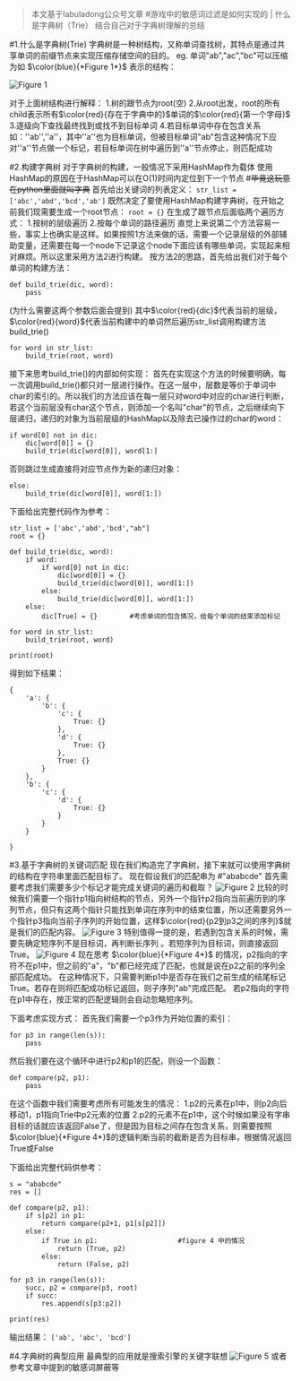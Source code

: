 >本文基于labuladong公众号文章
>#游戏中的敏感词过滤是如何实现的 | 什么是字典树（Trie）
>结合自己对于字典树理解的总结

#1.什么是字典树(Trie)
字典树是一种树结构，又称单词查找树，其特点是通过共享单词的前缀节点来实现压缩存储空间的目的。
eg. 单词"ab","ac","bc"可以压缩为如 $\color{blue}{*Figure 1*}$ 表示的结构：

![*Figure 1*](http://shiroumi.com/static/wtf_site_app/static_sources/essay_img/1.jpg)

对于上面树结构进行解释：
    1.树的跟节点为root(空)
    2.从root出发，root的所有child表示所有$\color{red}{存在于字典中的}$单词的$\color{red}{第一个字母}$
    3.逐级向下查找最终找到或找不到目标单词
    4.若目标单词中存在包含关系如：''ab'',''a''，其中''a''也为目标单词，但被目标单词"ab"包含这种情况下应对''a''节点做一个标记，若目标单词在树中遍历到''a''节点停止，则匹配成功

#2.构建字典树
对于字典树的构建，一般情况下采用HashMap作为载体
使用HashMap的原因在于HashMap可以在O(1)时间内定位到下一个节点
        #~~毕竟这玩意在python里面就叫字典~~
首先给出关键词的列表定义：
`str_list = ['abc','abd','bcd','ab']`
既然决定了要使用HashMap构建字典树，在开始之前我们现需要生成一个root节点：
`root = {}`
在生成了跟节点后面临两个遍历方式：
1.按树的层级遍历
2.按每个单词的路径遍历
直觉上来说第二个方法容易一些，事实上也确实是这样。如果按照1方法来做的话，需要一个记录层级的外部辅助变量，还需要在每一个node下记录这个node下面应该有哪些单词，实现起来相对麻烦。所以这里采用方法2进行构建。
按方法2的思路，首先给出我们对于每个单词的构建方法：
```
def build_trie(dic, word):
    pass
```
(为什么需要这两个参数后面会提到)
其中$\color{red}{dic}$代表当前的层级，$\color{red}{word}$代表当前构建中的单词然后遍历str_list调用构建方法build_trie()
```
for word in str_list:
    build_trie(root, word)
```
接下来思考build_trie()的内部如何实现：
首先在实现这个方法的时候要明确，每一次调用build_trie()都只对一层进行操作。在这一层中，层数是等价于单词中char的索引的。所以我们的方法应该在每一层只对word中对应的char进行判断，若这个当前层没有char这个节点，则添加一个名叫"char"的节点，之后继续向下层递归，递归的对象为当前层级的HashMap以及除去已操作过的char的word：
```
if word[0] not in dic:
    dic[word[0]] = {}
    build_trie(dic[word[0]], word[1:]
```
否则跳过生成直接将对应节点作为新的递归对象：
```
else:
    build_trie(dic[word[0]], word[1:])
```

下面给出完整代码作为参考：
```
str_list = ['abc','abd','bcd',"ab"]
root = {}

def build_trie(dic, word):
    if word:
        if word[0] not in dic:
            dic[word[0]] = {} 
            build_trie(dic[word[0]], word[1:])
        else:
            build_trie(dic[word[0]], word[1:])
    else:
        dic[True] = {}        #考虑单词的包含情况，给每个单词的结束添加标记
        
for word in str_list:
    build_trie(root, word)
        
print(root)
```
得到如下结果：
```
{
    'a': {
        'b': {
            'c': {
                True: {}
            },
            'd': {
                True: {}
            },
            True: {}
        }
    },
    'b': {
        'c': {
            'd': {
                True: {}
            }
        }
    }

}
```

#3.基于字典树的关键词匹配
现在我们构造完了字典树，接下来就可以使用字典树的结构在字符串里面匹配目标了。
现在假设我们的匹配串为
        #"ababcde"
首先需要考虑我们需要多少个标记才能完成关键词的遍历和截取？
![*Figure 2*](http://shiroumi.com/static/wtf_site_app/static_sources/essay_img/2.png)
比较的时候我们需要一个指针p1指向树结构的节点，另外一个指针p2指向当前遍历到的序列节点，但只有这两个指针只能找到单词在序列中的结束位置，所以还需要另外一个指针p3指向当前子序列的开始位置，这样$\color{red}{p2到p3之间的序列}$就是我们的匹配内容。
![*Figure 3*](http://shiroumi.com/static/wtf_site_app/static_sources/essay_img/3.png)
特别值得一提的是，若遇到包含关系的时候，需要先确定短序列不是目标词，再判断长序列 。若短序列为目标词，则直接返回True。
![*Figure 4*](http://shiroumi.com/static/wtf_site_app/static_sources/essay_img/4.png)
现在思考 $\color{blue}{*Figure 4*}$ 的情况，p2指向的字符不在p1中，但之前的"a"，"b"都已经完成了匹配，也就是说在p2之前的序列全部匹配成功。
在这种情况下，只需要判断p1中是否存在我们之前生成的结尾标记True。若存在则将匹配成功标记返回，则子序列"ab"完成匹配。
若p2指向的字符在p1中存在，按正常的匹配逻辑则会自动忽略短序列。

下面考虑实现方式：
首先我们需要一个p3作为开始位置的索引：
```
for p3 in range(len(s)):
    pass
```
然后我们要在这个循环中进行p2和p1的匹配，则设一个函数：
```
def compare(p2, p1):
    pass
```
在这个函数中我们需要考虑所有可能发生的情况：
1.p2的元素在p1中，则p2向后移动1，p1指向Trie中p2元素的位置
2.p2的元素不在p1中，这个时候如果没有字串目标的话就应该返回False了，但是因为目标之间存在包含关系，则需要按照 $\color{blue}{*Figure 4*}$的逻辑判断当前的截断是否为目标串，根据情况返回True或False

下面给出完整代码供参考：
```
s = "ababcde"
res = []

def compare(p2, p1):
    if s[p2] in p1:
        return compare(p2+1, p1[s[p2]])
    else:
        if True in p1:                    #figure 4 中的情况
            return (True, p2)
        else:
            return (False, p2)
            
for p3 in range(len(s)):
    succ, p2 = compare(p3, root)
    if succ:
        res.append(s[p3:p2])

print(res)
```
输出结果：
`['ab', 'abc', 'bcd']`

#4.字典树的典型应用
最典型的应用就是搜索引擎的关键字联想
![*Figure 5*](http://shiroumi.com/static/wtf_site_app/static_sources/essay_img/5.png)
或者参考文章中提到的敏感词屏蔽等

